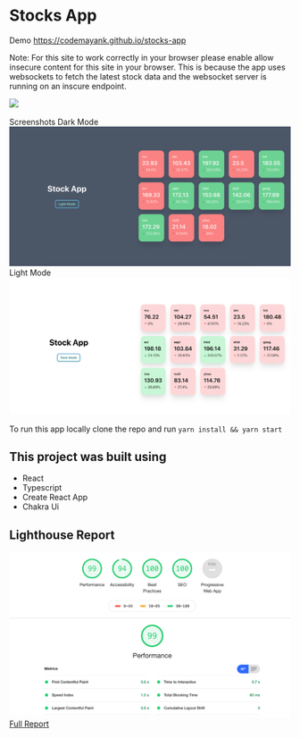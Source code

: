 # Stocks App

Demo
https://codemayank.github.io/stocks-app

Note: For this site to work correctly in your browser please enable allow insecure content for this site in your browser. This is because the app uses websockets to fetch the latest stock data and the websocket server is running on an inscure endpoint.

![](./screenshots/Browser_setting.gif)

Screenshots
Dark Mode
![](./screenshots/darkMode_ss.png)
Light Mode
![](./screenshots/lightMode_ss.png)


To run this app locally clone the repo and run
`yarn install && yarn start`

## This project was built using
* React
* Typescript
* Create React App
* Chakra Ui

## Lighthouse Report
![](./Lighthouse/lighthouse_report.png)
[Full Report](./Lighthouse/lighthouse_report.json)


